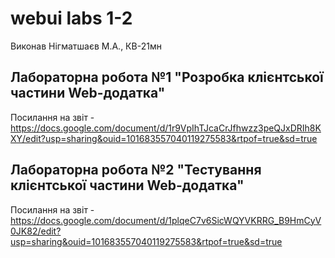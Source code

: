 # webui labs 1-2
Виконав Нігматшаєв М.А., КВ-21мн

## Лабораторна робота №1 "Розробка клієнтської частини Web-додатка"
Посилання на звіт - https://docs.google.com/document/d/1r9VpIhTJcaCrJfhwzz3peQJxDRIh8KXY/edit?usp=sharing&ouid=101683557040119275583&rtpof=true&sd=true

## Лабораторна робота №2 "Тестування клієнтської частини Web-додатка"
Посилання на звіт - https://docs.google.com/document/d/1plqeC7v6SicWQYVKRRG_B9HmCyV0JK82/edit?usp=sharing&ouid=101683557040119275583&rtpof=true&sd=true